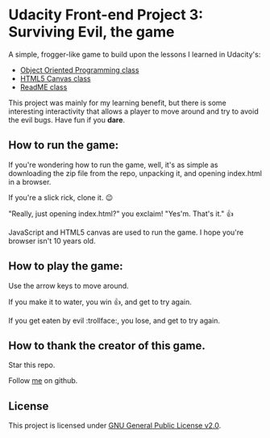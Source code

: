 # Udacity Front-end Project 3: Surviving Evil, the game

A simple, frogger-like game to build upon the lessons I learned in Udacity's:

- [Object Oriented Programming class](https://www.udacity.com/course/object-oriented-javascript--ud015)
- [HTML5 Canvas class](https://www.udacity.com/course/html5-canvas--ud292)
- [ReadME class](https://www.udacity.com/course/writing-readmes--ud777)

This project was mainly for my learning benefit, but there is some interesting interactivity that allows a player to move around and try to avoid the evil bugs.  Have fun if you **dare**.

## How to run the game:

If you're wondering how to run the game, well, it's as simple as downloading the zip file from the repo, unpacking it, and opening index.html in a browser.

If you're a slick rick, clone it.  :wink:

"Really, just opening index.html?" you exclaim!
"Yes'm.  That's it."  :thumbsup:

JavaScript and HTML5 canvas are used to run the game.  I hope you're browser isn't 10 years old.

## How to play the game:

Use the arrow keys to move around.

If you make it to water, you win :+1:, and get to try again.

If you get eaten by evil :trollface:, you lose, and get to try again.

## How to thank the creator of this game.

Star this repo.

Follow [me](http://github.com/nicklocicero) on github.

## License

This project is licensed under [GNU General Public License v2.0](http://choosealicense.com/licenses/gpl-2.0/).
